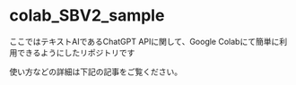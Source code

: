 # colab_SBV2_sample

ここではテキストAIであるChatGPT APIに関して、Google Colabにて簡単に利用できるようにしたリポジトリです　

使い方などの詳細は下記の記事をご覧ください。
